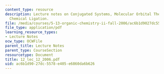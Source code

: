 ```yaml
---
content_type: resource
description: Lecture notes on Conjugated Systems, Molecular Orbital Theory, and Native
  Chemical Ligation.
file: /media/courses/5-13-organic-chemistry-ii-fall-2006/ac6b1d9027dc5578e405e6860da6b626_12_lec_12_2006.pdf
file_type: application/pdf
learning_resource_types:
- Lecture Notes
ocw_type: OCWFile
parent_title: Lecture Notes
parent_type: CourseSection
resourcetype: Document
title: 12_lec_12_2006.pdf
uid: ac6b1d90-27dc-5578-e405-e6860da6b626
---
```

